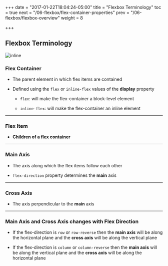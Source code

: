 +++
date = "2017-01-22T18:04:24-05:00"
title = "Flexbox Terminology"
toc = true
next = "/06-flexbox/flex-container-properties"
prev = "/06-flexbox/flexbox-overview"
weight = 8

+++

## Flexbox Terminology


![inline](/images/06/flex-terms.png)


### Flex Container

- The parent element in which flex items are contained

- Defined using the `flex` or `inline-flex` values of the **display** property

  - `flex`: will make the flex-container a block-level element

  - `inline-flex`: will make the flex-container an inline element

---


### Flex Item

- **Children of a flex container**


---

### Main Axis


- The axis along which the flex items follow each other

- `flex-direction` property determines the **main** axis

  
---


### Cross Axis 

- The axis perpendicular to the **main** axis


---

### Main Axis and Cross Axis changes with Flex Direction

- If the flex-direction is ``row`` or ``row-reverse`` then the **main axis** will be along the horizontal plane and the **cross axis** will be along the vertical plane

- If the flex-direction is ``column`` or ``column-reverse`` then the **main axis** will be along the vertical plane and the **cross axis** will be along the horizontal plane

